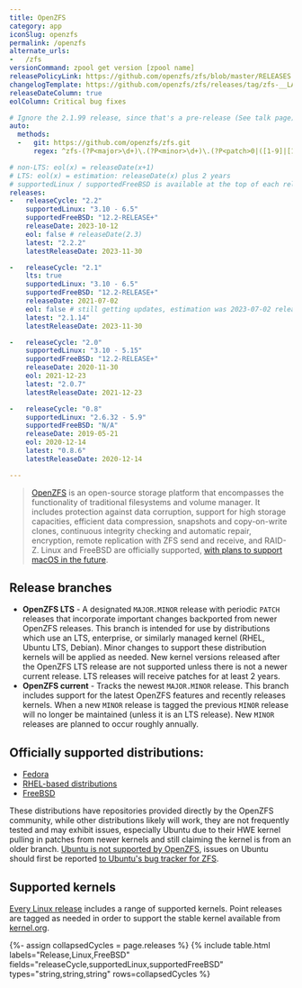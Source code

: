 ```yaml
---
title: OpenZFS
category: app
iconSlug: openzfs
permalink: /openzfs
alternate_urls:
-   /zfs
versionCommand: zpool get version [zpool name]
releasePolicyLink: https://github.com/openzfs/zfs/blob/master/RELEASES.md
changelogTemplate: https://github.com/openzfs/zfs/releases/tag/zfs-__LATEST__
releaseDateColumn: true
eolColumn: Critical bug fixes

# Ignore the 2.1.99 release, since that's a pre-release (See talk page)
auto:
  methods:
  -   git: https://github.com/openzfs/zfs.git
      regex: ^zfs-(?P<major>\d+)\.(?P<minor>\d+)\.(?P<patch>0|([1-9]|[1-8]\d|9[0-8]))$

# non-LTS: eol(x) = releaseDate(x+1)
# LTS: eol(x) = estimation: releaseDate(x) plus 2 years
# supportedLinux / supportedFreeBSD is available at the top of each release note and evolve even in minor versions.
releases:
-   releaseCycle: "2.2"
    supportedLinux: "3.10 - 6.5"
    supportedFreeBSD: "12.2-RELEASE+"
    releaseDate: 2023-10-12
    eol: false # releaseDate(2.3)
    latest: "2.2.2"
    latestReleaseDate: 2023-11-30

-   releaseCycle: "2.1"
    lts: true
    supportedLinux: "3.10 - 6.5"
    supportedFreeBSD: "12.2-RELEASE+"
    releaseDate: 2021-07-02
    eol: false # still getting updates, estimation was 2023-07-02 releaseDate(x) plus 2 years
    latest: "2.1.14"
    latestReleaseDate: 2023-11-30

-   releaseCycle: "2.0"
    supportedLinux: "3.10 - 5.15"
    supportedFreeBSD: "12.2-RELEASE+"
    releaseDate: 2020-11-30
    eol: 2021-12-23
    latest: "2.0.7"
    latestReleaseDate: 2021-12-23

-   releaseCycle: "0.8"
    supportedLinux: "2.6.32 - 5.9"
    supportedFreeBSD: "N/A"
    releaseDate: 2019-05-21
    eol: 2020-12-14
    latest: "0.8.6"
    latestReleaseDate: 2020-12-14

---
```


> [OpenZFS](https://openzfs.github.io/openzfs-docs/) is an open-source storage platform that
> encompasses the functionality of traditional filesystems and volume manager. It includes
> protection against data corruption, support for high storage capacities, efficient data
> compression, snapshots and copy-on-write clones, continuous integrity checking and automatic
> repair, encryption, remote replication with ZFS send and receive, and RAID-Z. Linux and FreeBSD
> are officially supported, [with plans to support macOS in the future](https://github.com/openzfs/zfs/pull/12110).

## Release branches

- **OpenZFS LTS** - A designated `MAJOR.MINOR` release with periodic `PATCH` releases that
  incorporate important changes backported from newer OpenZFS releases. This branch is intended for
  use by distributions which use an LTS, enterprise, or similarly managed kernel (RHEL, Ubuntu LTS,
  Debian). Minor changes to support these distribution kernels will be applied as needed. New
  kernel versions released after the OpenZFS LTS release are not supported unless there is not a
  newer current release. LTS releases will receive patches for at least 2 years.
- **OpenZFS current** - Tracks the newest `MAJOR.MINOR` release. This branch includes support for
  the latest OpenZFS features and recently releases kernels. When a new `MINOR` release is tagged
  the previous `MINOR` release will no longer be maintained (unless it is an LTS release). New
  `MINOR` releases are planned to occur roughly annually.

## Officially supported distributions:

- [Fedora](https://openzfs.github.io/openzfs-docs/Getting%20Started/Fedora/index.html)
- [RHEL-based distributions](https://openzfs.github.io/openzfs-docs/Getting%20Started/RHEL-based%20distro/index.html)
- [FreeBSD](https://openzfs.github.io/openzfs-docs/Getting%20Started/FreeBSD.html)

These distributions have repositories provided directly by the OpenZFS community, while other
distributions likely will work, they are not frequently tested and may exhibit issues, especially
Ubuntu due to their HWE kernel pulling in patches from newer kernels and still claiming the kernel
is from an older branch. [Ubuntu is not supported by OpenZFS](https://github.com/openzfs/zfs/issues/10333),
issues on Ubuntu should first be reported [to Ubuntu's bug tracker for ZFS](https://bugs.launchpad.net/ubuntu/+source/zfs-linux).

## Supported kernels

[Every Linux release](https://zfsonlinux.org/ "ZFS On Linux") includes a range of supported
kernels. Point releases are tagged as needed in order to support the stable kernel available from
[kernel.org](https://kernel.org).

{%- assign collapsedCycles = page.releases %}
{% include table.html
  labels="Release,Linux,FreeBSD"
  fields="releaseCycle,supportedLinux,supportedFreeBSD"
  types="string,string,string"
  rows=collapsedCycles %}

